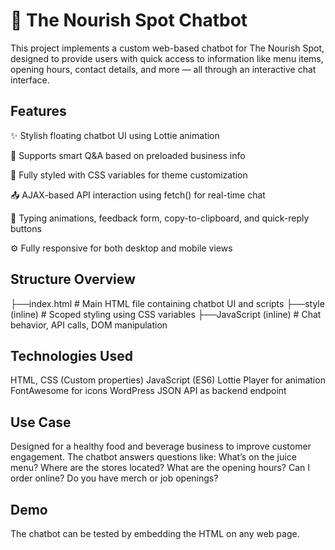 # 🤖 The Nourish Spot Chatbot 
This project implements a custom web-based chatbot for The Nourish Spot, designed to provide users with quick access to information like menu items, opening hours, contact details, and more — all through an interactive chat interface.

## Features
✨ Stylish floating chatbot UI using Lottie animation

🧠 Supports smart Q&A based on preloaded business info

📄 Fully styled with CSS variables for theme customization

📤 AJAX-based API interaction using fetch() for real-time chat

💬 Typing animations, feedback form, copy-to-clipboard, and quick-reply buttons

⚙️ Fully responsive for both desktop and mobile views

## Structure Overview
├──index.html           # Main HTML file containing chatbot UI and scripts
├──style (inline)       # Scoped styling using CSS variables
├──JavaScript (inline)  # Chat behavior, API calls, DOM manipulation

## Technologies Used
HTML, CSS (Custom properties)
JavaScript (ES6)
Lottie Player for animation
FontAwesome for icons
WordPress JSON API as backend endpoint

## Use Case
Designed for a healthy food and beverage business to improve customer engagement. The chatbot answers questions like:
What’s on the juice menu?
Where are the stores located?
What are the opening hours?
Can I order online?
Do you have merch or job openings?

## Demo
The chatbot can be tested by embedding the HTML on any web page.
